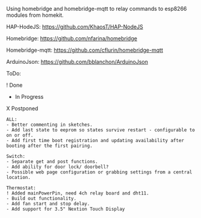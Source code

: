 Using homebridge and homebridge-mqtt to relay commands to esp8266 modules from homekit.

HAP-HodeJS: https://github.com/KhaosT/HAP-NodeJS

Homebridge: https://github.com/nfarina/homebridge

Homebridge-mqtt: https://github.com/cflurin/homebridge-mqtt

ArduinoJson: https://github.com/bblanchon/ArduinoJson

ToDo:

! Done

- In Progress

X Postponed

	ALL:
	- Better commenting in sketches.
	- Add last state to eeprom so states survive restart - configurable to on or off.
	- Add first time boot registration and updating availability after booting after the first pairing.

	Switch:
	- Separate get and post functions.
	- Add ability for door lock/ doorbell?
	- Possible web page configuration or grabbing settings from a central location.
	
	Thermostat:
	! Added mainPowerPin, need 4ch relay board and dht11.
	- Build out functionality.
	- Add fan start and stop delay.
	- Add support for 3.5" Nextion Touch Display